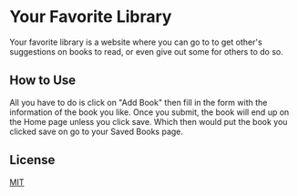 # Your Favorite Library

Your favorite library is a website where you can go to to get other's suggestions on books to read, or even give out some for others to do so.

## How to Use

All you have to do is click on "Add Book" then fill in the form with the information of the book you like. Once you submit, the book will end up on the Home page unless you click save. Which then would put the book you clicked save on go to your Saved Books page. 








## License

[MIT](https://choosealicense.com/licenses/mit/)
